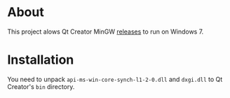 # About

This project alows Qt Creator MinGW [releases](https://github.com/qt-creator/qt-creator/releases)
to run on Windows 7.

# Installation

You need to unpack `api-ms-win-core-synch-l1-2-0.dll` and `dxgi.dll` to Qt Creator's `bin` directory.
